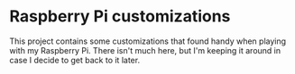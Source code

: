Raspberry Pi customizations
===========================

This project contains some customizations that found handy when playing with my Raspberry Pi.  There isn't much here, but I'm keeping it around in case I decide to get back to it later.
